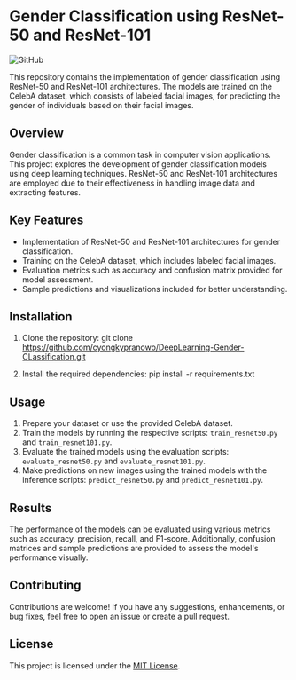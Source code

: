 # Gender Classification using ResNet-50 and ResNet-101

![GitHub](https://github.com/cyongkypranowo/DeepLearning-Gender-CLassification)

This repository contains the implementation of gender classification using ResNet-50 and ResNet-101 architectures. The models are trained on the CelebA dataset, which consists of labeled facial images, for predicting the gender of individuals based on their facial images.

## Overview

Gender classification is a common task in computer vision applications. This project explores the development of gender classification models using deep learning techniques. ResNet-50 and ResNet-101 architectures are employed due to their effectiveness in handling image data and extracting features.

## Key Features

- Implementation of ResNet-50 and ResNet-101 architectures for gender classification.
- Training on the CelebA dataset, which includes labeled facial images.
- Evaluation metrics such as accuracy and confusion matrix provided for model assessment.
- Sample predictions and visualizations included for better understanding.

## Installation

1. Clone the repository:
git clone https://github.com/cyongkypranowo/DeepLearning-Gender-CLassification.git

2. Install the required dependencies:
pip install -r requirements.txt

## Usage

1. Prepare your dataset or use the provided CelebA dataset.
2. Train the models by running the respective scripts: `train_resnet50.py` and `train_resnet101.py`.
3. Evaluate the trained models using the evaluation scripts: `evaluate_resnet50.py` and `evaluate_resnet101.py`.
4. Make predictions on new images using the trained models with the inference scripts: `predict_resnet50.py` and `predict_resnet101.py`.

## Results

The performance of the models can be evaluated using various metrics such as accuracy, precision, recall, and F1-score. Additionally, confusion matrices and sample predictions are provided to assess the model's performance visually.

## Contributing

Contributions are welcome! If you have any suggestions, enhancements, or bug fixes, feel free to open an issue or create a pull request.

## License

This project is licensed under the [MIT License](LICENSE).
